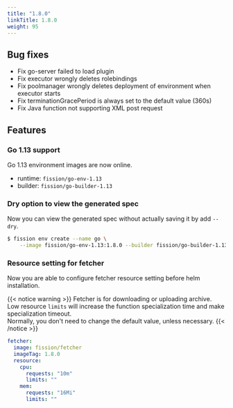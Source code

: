 ```yaml
---
title: "1.8.0"
linkTitle: 1.8.0
weight: 95
---
```


## Bug fixes

* Fix go-server failed to load plugin
* Fix executor wrongly deletes rolebindings
* Fix poolmanager wrongly deletes deployment of environment when executor starts
* Fix terminationGracePeriod is always set to the default value (360s)
* Fix Java function not supporting XML post request

## Features

### Go 1.13 support

Go 1.13 environment images are now online.

* runtime: `fission/go-env-1.13`
* builder: `fission/go-builder-1.13`

### Dry option to view the generated spec

Now you can view the generated spec without actually saving it by add `--dry`.

```bash
$ fission env create --name go \
    --image fission/go-env-1.13:1.8.0 --builder fission/go-builder-1.13:1.8.0 --dry
```

### Resource setting for fetcher

Now you are able to configure fetcher resource setting before helm installation.

{{< notice warning >}}
Fetcher is for downloading or uploading archive.</br>
Low resource `limits` will increase the function specialization time and make specialization timeout.</br>
Normally, you don't need to change the default value, unless necessary.
{{< /notice >}}

```yaml
fetcher:
  image: fission/fetcher
  imageTag: 1.8.0
  resource:
    cpu:
      requests: "10m"
      limits: ""
    mem:
      requests: "16Mi"
      limits: ""
```

